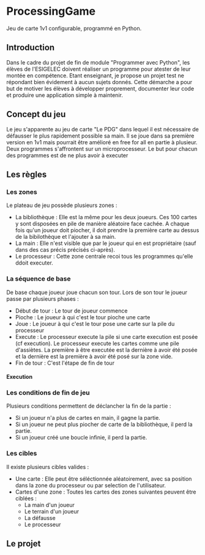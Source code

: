 # ProcessingGame

Jeu de carte 1v1 configurable, programmé en Python. 

## Introduction

Dans le cadre du projet de fin de module "Programmer avec Python", les élèves de l'ESIGELEC doivent réaliser un programme pour atester de leur montée en compétence. Etant enseignant, je propose un projet test ne répondant bien évidement à aucun sujets donnés. Cette démarche a pour but de motiver les élèves à développer proprement, documenter leur code et produire une application simple à maintenir.

## Concept du jeu
Le jeu s'apparente au jeu de carte "Le PDG" dans lequel il est nécessaire de défausser le plus rapidement possible sa main. Il se joue dans sa première version en 1v1 mais pourrait être amélioré en free for all en partie à plusieur. 
Deux programmes s'affrontent sur un microprocesseur. Le but pour chacun des programmes est de ne plus avoir à executer 

## Les règles


### Les zones
Le plateau de jeu possède plusieurs zones : 
- La bibliothèque : Elle est la même pour les deux joueurs. Ces 100 cartes y sont disposées en pile de manière aléatoire face cachée. A chaque fois qu'un joueur doit piocher, il doit prendre la première carte au dessus de la bibilothèque et l'ajouter à sa main.
- La main : Elle n'est visible que par le joueur qui en est propriétaire (sauf dans des cas précis précisés ci-après). 
- Le processeur : Cette zone centrale recoi tous les programmes qu'elle ddoit executer.


### La séquence de base

De base chaque joueur joue chacun son tour. Lors de son tour le joueur passe par plusieurs phases : 

- Début de tour : Le tour de joueur commence
- Pioche : Le joueur à qui c'est le tour pioche une carte
- Joue : Le joueur à qui c'est le tour pose une carte sur la pile du processeur
- Execute : Le processeur execute la pile si une carte execution est posée (cf execution). Le processeur execute les cartes comme une pile d'assiètes. La première à être executée est la dernière à avoir été posée et la dernière est la première à avoir été posé sur la zone vide.
- Fin de tour : C'est l'étape de fin de tour

#### Execution

#### 

### Les conditions de fin de jeu
Plusieurs conditions permettent de déclancher la fin de la partie : 
- Si un joueur n'a plus de cartes en main, il gagne la partie. 
- Si un joueur ne peut plus piocher de carte de la bibliothèque, il perd la partie.
- Si un joueur créé une boucle infinie, il perd la partie.

### Les cibles

Il existe plusieurs cibles valides : 
- Une carte : Elle peut être séléctionnée aléatoirement, avec sa position dans la zone du processeur ou par selection de l'utilisateur.
- Cartes d'une zone : Toutes les cartes des zones suivantes peuvent être ciblées :
    - La main d'un joueur
    - Le terrain d'un joueur
    - La défausse
    - Le processeur

## Le projet

## 
